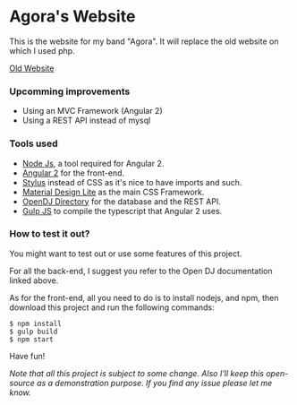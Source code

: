 # Agora's Website
This is the website for my band "Agora". It will replace the old website on which I used php.

[Old Website](http://agora.yt)

### Upcomming improvements
- Using an MVC Framework (Angular 2)
- Using a REST API instead of mysql

### Tools used
- [Node Js](https://nodejs.org/en/), a tool required for Angular 2.
- [Angular 2](https://angular.io) for the front-end.
- [Stylus](http://stylus-lang.com) instead of CSS as it's nice to have imports and such.
- [Material Design Lite](http://getmdl.io) as the main CSS Framework.
- [OpenDJ Directory](https://forgerock.org/opendj/doc/bootstrap/server-dev-guide/index.html) for the database and the REST API.
- [Gulp JS](http://gulpjs.com) to compile the typescript that Angular 2 uses.

### How to test it out?
You might want to test out or use some features of this project.

For all the back-end, I suggest you refer to the Open DJ documentation linked above.

As for the front-end, all you need to do is to install nodejs, and npm, then download this project and run the following commands:
```
$ npm install
$ gulp build
$ npm start
```
Have fun!

*Note that all this project is subject to some change. Also I'll keep this open-source as a demonstration purpose. If you find any issue please let me know.*
